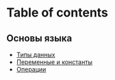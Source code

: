 # Table of contents

## Основы языка

* [Типы данных](osnovy-yazyka/tipy-dannykh.md)
* [Переменные и константы](osnovy-yazyka/peremennye-i-konstanty.md)
* [Операции](osnovy-yazyka/operacii.md)
